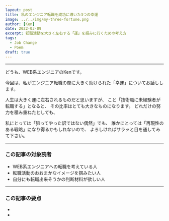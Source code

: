 ```yaml
---
layout: post
title: 私のエンジニア転職を成功に導いた3つの幸運
image: ../../img/my-three-fortune.png
author: [Ken]
date: 2022-03-09
excerpt: 転職活動を大きく左右する「運」を掴みに行くための考え方
tags:
  - Job Change
  - Poem
draft: true
---
```

---

どうも、WEB系エンジニアのKenです。

今回は、私がエンジニア転職の際に大きく助けられた「幸運」についてお話しします。

人生は大きく運に左右されるものだと思いますが、
こと「技術職に未経験者が転職する」となると、
その比率はとても大きなものになります。
どれだけの努力を積み重ねたとしても、

私にとっては「狙ってやった訳ではない偶然」でも、
誰かにとっては「再現性のある戦略」になり得るかもしれないので、
よろしければサラッと目を通してみて下さい。

---

### この記事の対象読者

- WEB系エンジニアへの転職を考えている人
- 転職活動のおおまかなイメージを掴みたい人
- 自分にも転職出来そうかの判断材料が欲しい人

---

### この記事の要点

- 
- 




